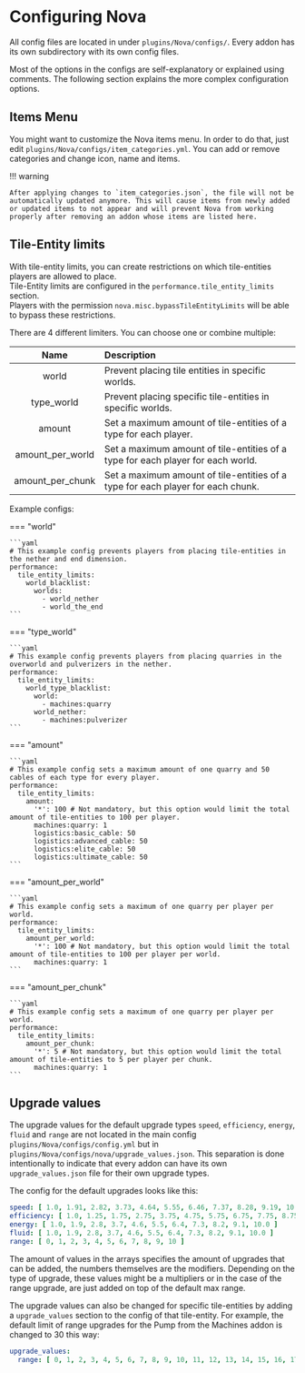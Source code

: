 # Configuring Nova

All config files are located in under `plugins/Nova/configs/`.
Every addon has its own subdirectory with its own config files.

Most of the options in the configs are self-explanatory or explained using comments.
The following section explains the more complex configuration options.

## Items Menu
You might want to customize the Nova items menu. In order to do that, just edit `plugins/Nova/configs/item_categories.yml`. You can add or remove categories and change icon, name and items.

!!! warning

    After applying changes to `item_categories.json`, the file will not be automatically updated anymore. This will cause items from newly added or updated items to not appear and will prevent Nova from working properly after removing an addon whose items are listed here.

## Tile-Entity limits

With tile-entity limits, you can create restrictions on which tile-entities players are allowed to place.  
Tile-Entity limits are configured in the `performance.tile_entity_limits` section.  
Players with the permission `nova.misc.bypassTileEntityLimits` will be able to bypass these restrictions.

There are 4 different limiters. You can choose one or combine multiple:

|       Name       | Description                                                                     |
|:----------------:|:--------------------------------------------------------------------------------|
|      world       | Prevent placing tile entities in specific worlds.                               |
|    type_world    | Prevent placing specific tile-entities in specific worlds.                      |
|      amount      | Set a maximum amount of tile-entities of a type for each player.                |
| amount_per_world | Set a maximum amount of tile-entities of a type for each player for each world. |
| amount_per_chunk | Set a maximum amount of tile-entities of a type for each player for each chunk. |

Example configs:

=== "world"

    ```yaml
    # This example config prevents players from placing tile-entities in the nether and end dimension.
    performance:
      tile_entity_limits:
        world_blacklist:
          worlds:
            - world_nether
            - world_the_end
    ```

=== "type_world"

    ```yaml
    # This example config prevents players from placing quarries in the overworld and pulverizers in the nether.
    performance:
      tile_entity_limits:
        world_type_blacklist:
          world:
            - machines:quarry
          world_nether:
            - machines:pulverizer
    ```

=== "amount"

    ```yaml
    # This example config sets a maximum amount of one quarry and 50 cables of each type for every player.
    performance:
      tile_entity_limits:
        amount:
          '*': 100 # Not mandatory, but this option would limit the total amount of tile-entities to 100 per player.
          machines:quarry: 1
          logistics:basic_cable: 50
          logistics:advanced_cable: 50
          logistics:elite_cable: 50
          logistics:ultimate_cable: 50
    ```

=== "amount_per_world"

    ```yaml
    # This example config sets a maximum of one quarry per player per world.
    performance:
      tile_entity_limits:
        amount_per_world:
          '*': 100 # Not mandatory, but this option would limit the total amount of tile-entities to 100 per player per world.
          machines:quarry: 1
    ```

=== "amount_per_chunk"

    ```yaml
    # This example config sets a maximum of one quarry per player per world.
    performance:
      tile_entity_limits:
        amount_per_chunk:
          '*': 5 # Not mandatory, but this option would limit the total amount of tile-entities to 5 per player per chunk.
          machines:quarry: 1
    ```

## Upgrade values

The upgrade values for the default upgrade types `speed`, `efficiency`, `energy`, `fluid` and `range`
are not located in the main config `plugins/Nova/configs/config.yml` but in `plugins/Nova/configs/nova/upgrade_values.json`.
This separation is done intentionally to indicate that every addon can have its own `upgrade_values.json` file for their own upgrade types.

The config for the default upgrades looks like this:
```yaml
speed: [ 1.0, 1.91, 2.82, 3.73, 4.64, 5.55, 6.46, 7.37, 8.28, 9.19, 10.0 ]
efficiency: [ 1.0, 1.25, 1.75, 2.75, 3.75, 4.75, 5.75, 6.75, 7.75, 8.75, 9.75 ]
energy: [ 1.0, 1.9, 2.8, 3.7, 4.6, 5.5, 6.4, 7.3, 8.2, 9.1, 10.0 ]
fluid: [ 1.0, 1.9, 2.8, 3.7, 4.6, 5.5, 6.4, 7.3, 8.2, 9.1, 10.0 ]
range: [ 0, 1, 2, 3, 4, 5, 6, 7, 8, 9, 10 ]
```

The amount of values in the arrays specifies the amount of upgrades that can be added, the numbers themselves are the modifiers.
Depending on the type of upgrade, these values might be a multipliers or in the case of the range upgrade, are just added on top of the default max range.

The upgrade values can also be changed for specific tile-entities by adding a `upgrade_values` section to the config of that tile-entity.
For example, the default limit of range upgrades for the Pump from the Machines addon is changed to 30 this way:
```yaml
upgrade_values:
  range: [ 0, 1, 2, 3, 4, 5, 6, 7, 8, 9, 10, 11, 12, 13, 14, 15, 16, 17, 18, 19, 20, 21, 22, 23, 24, 25, 26, 27, 28, 29, 30 ]
```